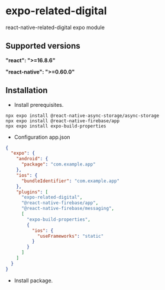 # expo-related-digital

react-native-related-digital expo module

## Supported versions

**"react": ">=16.8.6"**

**"react-native": ">=0.60.0"**

## Installation

- Install prerequisites.

```
npx expo install @react-native-async-storage/async-storage
npx expo install @react-native-firebase/app
npx expo install expo-build-properties
```

- Configuration app.json

```json
{
  "expo": {
    "android": {
      "package": "com.example.app"
    },
    "ios": {
      "bundleIdentifier": "com.example.app"
    },
    "plugins": [
      "expo-related-digital",
      "@react-native-firebase/app",
      "@react-native-firebase/messaging",
      [
        "expo-build-properties",
        {
          "ios": {
            "useFrameworks": "static"
          }
        }
      ]
    ]
  }
}
```

- Install package.
